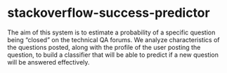 # stackoverflow-success-predictor
The aim of this system is to estimate a probability of a specific question being “closed” on the technical QA forums. We analyze characteristics of the questions posted, along with the profile of the user posting the question, to build a classifier that will be able to predict if a new question will be answered effectively.
